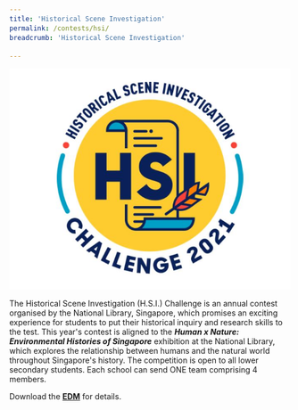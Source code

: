 ```yaml
---
title: 'Historical Scene Investigation'
permalink: /contests/hsi/
breadcrumb: 'Historical Scene Investigation'

---
```


![](..\images\hsi2021-logo.JPG)

The Historical Scene Investigation (H.S.I.) Challenge is an annual contest organised by the National Library, Singapore, which promises an exciting experience for students to put their historical inquiry and research skills to the test. This year's contest is aligned to the ***Human x Nature: Environmental Histories of Singapore**[](https://exhibitions.nlb.gov.sg/exhibitions/current-exhibitions/humanxnature/)* exhibition at the National Library, which explores the relationship between humans and the natural world throughout Singapore's history. The competition is open to all lower secondary students.  Each school can send ONE  team comprising 4 members.

Download the **[EDM](https://go.gov.sg/nlb-hsi2021)** for details.